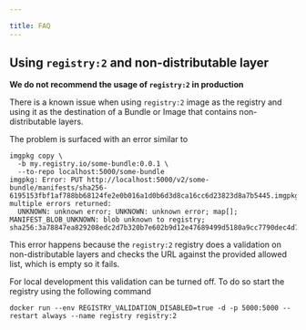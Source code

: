 ```yaml
---

title: FAQ
---
```


## Using `registry:2` and non-distributable layer

**We do not recommend the usage of `registry:2` in production**

There is a known issue when using `registry:2` image as the registry and using it as the destination of a Bundle or
Image that contains non-distributable layers.

The problem is surfaced with an error similar to

```shell
imgpkg copy \
  -b my.registry.io/some-bundle:0.0.1 \
  --to-repo localhost:5000/some-bundle
imgpkg: Error: PUT http://localhost:5000/v2/some-bundle/manifests/sha256-6195153fbf1af788bb68124fe2e0b016a1d0b6d3d8ca16cc6d23823d8a7b5445.imgpkg: multiple errors returned:
  UNKNOWN: unknown error; UNKNOWN: unknown error; map[]; MANIFEST_BLOB_UNKNOWN: blob unknown to registry; sha256:3a78847ea829208edc2d7b320b7e602b9d12e47689499d5180a9cc7790dec4d7
```

This error happens because the `registry:2` registry does a validation on non-distributable layers and checks the URL
against the provided allowed list, which is empty so it fails.

For local development this validation can be turned off. To do so start the registry using the following command

```shell
docker run --env REGISTRY_VALIDATION_DISABLED=true -d -p 5000:5000 --restart always --name registry registry:2
```

